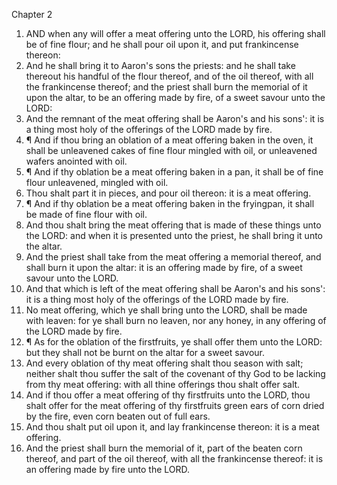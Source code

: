 

Chapter 2

1. AND when any will offer a meat offering unto the LORD, his offering shall be of fine flour; and he shall pour oil upon it, and put frankincense thereon:
2. And he shall bring it to Aaron's sons the priests: and he shall take thereout his handful of the flour thereof, and of the oil thereof, with all the frankincense thereof; and the priest shall burn the memorial of it upon the altar, to be an offering made by fire, of a sweet savour unto the LORD:
3. And the remnant of the meat offering shall be Aaron's and his sons': it is a thing most holy of the offerings of the LORD made by fire.
4. ¶ And if thou bring an oblation of a meat offering baken in the oven, it shall be unleavened cakes of fine flour mingled with oil, or unleavened wafers anointed with oil.
5. ¶ And if thy oblation be a meat offering baken in a pan, it shall be of fine flour unleavened, mingled with oil.
6. Thou shalt part it in pieces, and pour oil thereon: it is a meat offering.
7. ¶ And if thy oblation be a meat offering baken in the fryingpan, it shall be made of fine flour with oil.
8. And thou shalt bring the meat offering that is made of these things unto the LORD: and when it is presented unto the priest, he shall bring it unto the altar.
9. And the priest shall take from the meat offering a memorial thereof, and shall burn it upon the altar: it is an offering made by fire, of a sweet savour unto the LORD.
10. And that which is left of the meat offering shall be Aaron's and his sons': it is a thing most holy of the offerings of the LORD made by fire.
11. No meat offering, which ye shall bring unto the LORD, shall be made with leaven: for ye shall burn no leaven, nor any honey, in any offering of the LORD made by fire.
12. ¶ As for the oblation of the firstfruits, ye shall offer them unto the LORD: but they shall not be burnt on the altar for a sweet savour.
13. And every oblation of thy meat offering shalt thou season with salt; neither shalt thou suffer the salt of the covenant of thy God to be lacking from thy meat offering: with all thine offerings thou shalt offer salt.
14. And if thou offer a meat offering of thy firstfruits unto the LORD, thou shalt offer for the meat offering of thy firstfruits green ears of corn dried by the fire, even corn beaten out of full ears.
15. And thou shalt put oil upon it, and lay frankincense thereon: it is a meat offering.
16. And the priest shall burn the memorial of it, part of the beaten corn thereof, and part of the oil thereof, with all the frankincense thereof: it is an offering made by fire unto the LORD.
